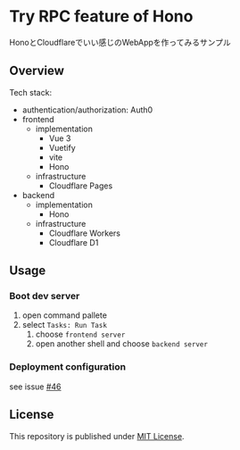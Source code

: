 # Try RPC feature of Hono

HonoとCloudflareでいい感じのWebAppを作ってみるサンプル

## Overview

Tech stack:

- authentication/authorization: Auth0
- frontend
  - implementation
    - Vue 3
    - Vuetify
    - vite
    - Hono
  - infrastructure
    - Cloudflare Pages
- backend
  - implementation
    - Hono
  - infrastructure
    - Cloudflare Workers
    - Cloudflare D1

## Usage

### Boot dev server

1. open command pallete
2. select `Tasks: Run Task`
    1. choose `frontend server`
    2. open another shell and choose `backend server`

### Deployment configuration

see issue [#46](https://github.com/Enchan1207/hono_rpc_sample/issues/46)

## License

This repository is published under [MIT License](LICENSE).
